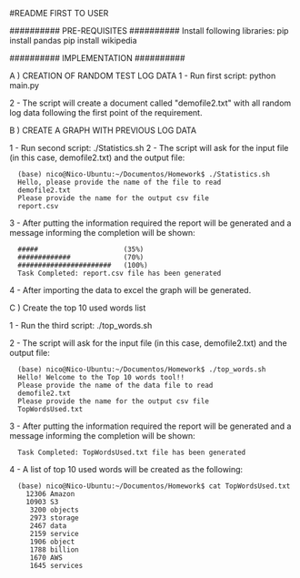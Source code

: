 #README FIRST TO USER

########## PRE-REQUISITES ##########
Install following libraries:
pip install pandas
pip install wikipedia

########## IMPLEMENTATION ##########

A ) CREATION OF RANDOM TEST LOG DATA
1 - Run first script: python main.py
      
2 - The script will create a document called "demofile2.txt" with all random log data following the first point of the requirement.

B ) CREATE A GRAPH WITH PREVIOUS LOG DATA

1 - Run second script: ./Statistics.sh
2 - The script will ask for the input file (in this case, demofile2.txt) and the output file:

      (base) nico@Nico-Ubuntu:~/Documentos/Homework$ ./Statistics.sh 
      Hello, please provide the name of the file to read
      demofile2.txt
      Please provide the name for the output csv file
      report.csv

3 - After putting the information required the report will be generated and a message informing the completion will be shown:

      #####                     (35%)
      #############             (70%)
      #######################   (100%)
      Task Completed: report.csv file has been generated

4 - After importing the data to excel the graph will be generated. 

C ) Create the top 10 used words list

1 - Run the third script: ./top_words.sh

2 - The script will ask for the input file (in this case, demofile2.txt) and the output file:

      (base) nico@Nico-Ubuntu:~/Documentos/Homework$ ./top_words.sh 
      Hello! Welcome to the Top 10 words tool!!
      Please provide the name of the data file to read
      demofile2.txt
      Please provide the name for the output csv file
      TopWordsUsed.txt
     
3 - After putting the information required the report will be generated and a message informing the completion will be shown:

      Task Completed: TopWordsUsed.txt file has been generated
      
4 - A list of top 10 used words will be created as the following:

      (base) nico@Nico-Ubuntu:~/Documentos/Homework$ cat TopWordsUsed.txt 
        12306 Amazon
        10903 S3
         3200 objects
         2973 storage
         2467 data
         2159 service
         1906 object
         1788 billion
         1670 AWS
         1645 services
     
